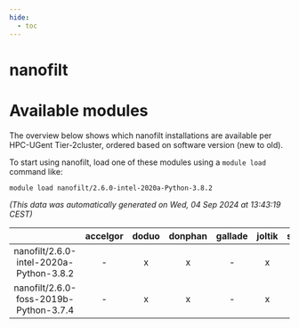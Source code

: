 ```yaml
---
hide:
  - toc
---
```


nanofilt
========

# Available modules


The overview below shows which nanofilt installations are available per HPC-UGent Tier-2cluster, ordered based on software version (new to old).

To start using nanofilt, load one of these modules using a `module load` command like:

```shell
module load nanofilt/2.6.0-intel-2020a-Python-3.8.2
```

*(This data was automatically generated on Wed, 04 Sep 2024 at 13:43:19 CEST)*  

| |accelgor|doduo|donphan|gallade|joltik|shinx|skitty|
| :---: | :---: | :---: | :---: | :---: | :---: | :---: | :---: |
|nanofilt/2.6.0-intel-2020a-Python-3.8.2|-|x|x|-|x|-|x|
|nanofilt/2.6.0-foss-2019b-Python-3.7.4|-|x|x|-|x|-|x|

